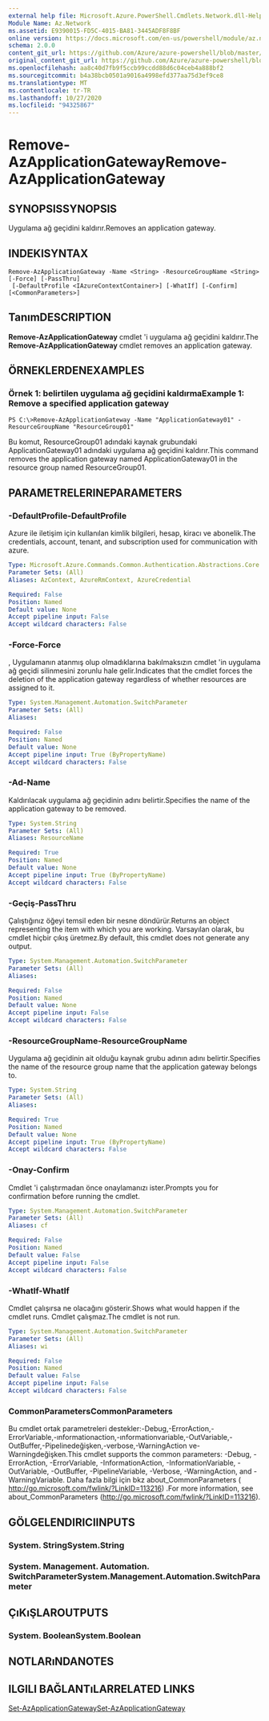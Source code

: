 ```yaml
---
external help file: Microsoft.Azure.PowerShell.Cmdlets.Network.dll-Help.xml
Module Name: Az.Network
ms.assetid: E9390015-FD5C-4015-BA81-3445ADF8F8BF
online version: https://docs.microsoft.com/en-us/powershell/module/az.network/remove-azapplicationgateway
schema: 2.0.0
content_git_url: https://github.com/Azure/azure-powershell/blob/master/src/Network/Network/help/Remove-AzApplicationGateway.md
original_content_git_url: https://github.com/Azure/azure-powershell/blob/master/src/Network/Network/help/Remove-AzApplicationGateway.md
ms.openlocfilehash: aa8c40d7fb9f5ccb99ccdd88d6c04ceb4a888bf2
ms.sourcegitcommit: b4a38bcb0501a9016a4998efd377aa75d3ef9ce8
ms.translationtype: MT
ms.contentlocale: tr-TR
ms.lasthandoff: 10/27/2020
ms.locfileid: "94325867"
---
```

# <span data-ttu-id="0ad5a-101">Remove-AzApplicationGateway</span><span class="sxs-lookup"><span data-stu-id="0ad5a-101">Remove-AzApplicationGateway</span></span>

## <span data-ttu-id="0ad5a-102">SYNOPSIS</span><span class="sxs-lookup"><span data-stu-id="0ad5a-102">SYNOPSIS</span></span>
<span data-ttu-id="0ad5a-103">Uygulama ağ geçidini kaldırır.</span><span class="sxs-lookup"><span data-stu-id="0ad5a-103">Removes an application gateway.</span></span>

## <span data-ttu-id="0ad5a-104">INDEKI</span><span class="sxs-lookup"><span data-stu-id="0ad5a-104">SYNTAX</span></span>

```
Remove-AzApplicationGateway -Name <String> -ResourceGroupName <String> [-Force] [-PassThru]
 [-DefaultProfile <IAzureContextContainer>] [-WhatIf] [-Confirm] [<CommonParameters>]
```

## <span data-ttu-id="0ad5a-105">Tanım</span><span class="sxs-lookup"><span data-stu-id="0ad5a-105">DESCRIPTION</span></span>
<span data-ttu-id="0ad5a-106">**Remove-AzApplicationGateway** cmdlet 'i uygulama ağ geçidini kaldırır.</span><span class="sxs-lookup"><span data-stu-id="0ad5a-106">The **Remove-AzApplicationGateway** cmdlet removes an application gateway.</span></span>

## <span data-ttu-id="0ad5a-107">ÖRNEKLERDEN</span><span class="sxs-lookup"><span data-stu-id="0ad5a-107">EXAMPLES</span></span>

### <span data-ttu-id="0ad5a-108">Örnek 1: belirtilen uygulama ağ geçidini kaldırma</span><span class="sxs-lookup"><span data-stu-id="0ad5a-108">Example 1: Remove a specified application gateway</span></span>
```
PS C:\>Remove-AzApplicationGateway -Name "ApplicationGateway01" -ResourceGroupName "ResourceGroup01"
```

<span data-ttu-id="0ad5a-109">Bu komut, ResourceGroup01 adındaki kaynak grubundaki ApplicationGateway01 adındaki uygulama ağ geçidini kaldırır.</span><span class="sxs-lookup"><span data-stu-id="0ad5a-109">This command removes the application gateway named ApplicationGateway01 in the resource group named ResourceGroup01.</span></span>

## <span data-ttu-id="0ad5a-110">PARAMETRELERINE</span><span class="sxs-lookup"><span data-stu-id="0ad5a-110">PARAMETERS</span></span>

### <span data-ttu-id="0ad5a-111">-DefaultProfile</span><span class="sxs-lookup"><span data-stu-id="0ad5a-111">-DefaultProfile</span></span>
<span data-ttu-id="0ad5a-112">Azure ile iletişim için kullanılan kimlik bilgileri, hesap, kiracı ve abonelik.</span><span class="sxs-lookup"><span data-stu-id="0ad5a-112">The credentials, account, tenant, and subscription used for communication with azure.</span></span>

```yaml
Type: Microsoft.Azure.Commands.Common.Authentication.Abstractions.Core.IAzureContextContainer
Parameter Sets: (All)
Aliases: AzContext, AzureRmContext, AzureCredential

Required: False
Position: Named
Default value: None
Accept pipeline input: False
Accept wildcard characters: False
```

### <span data-ttu-id="0ad5a-113">-Force</span><span class="sxs-lookup"><span data-stu-id="0ad5a-113">-Force</span></span>
<span data-ttu-id="0ad5a-114">, Uygulamanın atanmış olup olmadıklarına bakılmaksızın cmdlet 'in uygulama ağ geçidi silinmesini zorunlu hale gelir.</span><span class="sxs-lookup"><span data-stu-id="0ad5a-114">Indicates that the cmdlet forces the deletion of the application gateway regardless of whether resources are assigned to it.</span></span>

```yaml
Type: System.Management.Automation.SwitchParameter
Parameter Sets: (All)
Aliases:

Required: False
Position: Named
Default value: None
Accept pipeline input: True (ByPropertyName)
Accept wildcard characters: False
```

### <span data-ttu-id="0ad5a-115">-Ad</span><span class="sxs-lookup"><span data-stu-id="0ad5a-115">-Name</span></span>
<span data-ttu-id="0ad5a-116">Kaldırılacak uygulama ağ geçidinin adını belirtir.</span><span class="sxs-lookup"><span data-stu-id="0ad5a-116">Specifies the name of the application gateway to be removed.</span></span>

```yaml
Type: System.String
Parameter Sets: (All)
Aliases: ResourceName

Required: True
Position: Named
Default value: None
Accept pipeline input: True (ByPropertyName)
Accept wildcard characters: False
```

### <span data-ttu-id="0ad5a-117">-Geçiş</span><span class="sxs-lookup"><span data-stu-id="0ad5a-117">-PassThru</span></span>
<span data-ttu-id="0ad5a-118">Çalıştığınız öğeyi temsil eden bir nesne döndürür.</span><span class="sxs-lookup"><span data-stu-id="0ad5a-118">Returns an object representing the item with which you are working.</span></span>
<span data-ttu-id="0ad5a-119">Varsayılan olarak, bu cmdlet hiçbir çıkış üretmez.</span><span class="sxs-lookup"><span data-stu-id="0ad5a-119">By default, this cmdlet does not generate any output.</span></span>

```yaml
Type: System.Management.Automation.SwitchParameter
Parameter Sets: (All)
Aliases:

Required: False
Position: Named
Default value: None
Accept pipeline input: False
Accept wildcard characters: False
```

### <span data-ttu-id="0ad5a-120">-ResourceGroupName</span><span class="sxs-lookup"><span data-stu-id="0ad5a-120">-ResourceGroupName</span></span>
<span data-ttu-id="0ad5a-121">Uygulama ağ geçidinin ait olduğu kaynak grubu adının adını belirtir.</span><span class="sxs-lookup"><span data-stu-id="0ad5a-121">Specifies the name of the resource group name that the application gateway belongs to.</span></span>

```yaml
Type: System.String
Parameter Sets: (All)
Aliases:

Required: True
Position: Named
Default value: None
Accept pipeline input: True (ByPropertyName)
Accept wildcard characters: False
```

### <span data-ttu-id="0ad5a-122">-Onay</span><span class="sxs-lookup"><span data-stu-id="0ad5a-122">-Confirm</span></span>
<span data-ttu-id="0ad5a-123">Cmdlet 'i çalıştırmadan önce onaylamanızı ister.</span><span class="sxs-lookup"><span data-stu-id="0ad5a-123">Prompts you for confirmation before running the cmdlet.</span></span>

```yaml
Type: System.Management.Automation.SwitchParameter
Parameter Sets: (All)
Aliases: cf

Required: False
Position: Named
Default value: False
Accept pipeline input: False
Accept wildcard characters: False
```

### <span data-ttu-id="0ad5a-124">-WhatIf</span><span class="sxs-lookup"><span data-stu-id="0ad5a-124">-WhatIf</span></span>
<span data-ttu-id="0ad5a-125">Cmdlet çalışırsa ne olacağını gösterir.</span><span class="sxs-lookup"><span data-stu-id="0ad5a-125">Shows what would happen if the cmdlet runs.</span></span>
<span data-ttu-id="0ad5a-126">Cmdlet çalışmaz.</span><span class="sxs-lookup"><span data-stu-id="0ad5a-126">The cmdlet is not run.</span></span>

```yaml
Type: System.Management.Automation.SwitchParameter
Parameter Sets: (All)
Aliases: wi

Required: False
Position: Named
Default value: False
Accept pipeline input: False
Accept wildcard characters: False
```

### <span data-ttu-id="0ad5a-127">CommonParameters</span><span class="sxs-lookup"><span data-stu-id="0ad5a-127">CommonParameters</span></span>
<span data-ttu-id="0ad5a-128">Bu cmdlet ortak parametreleri destekler:-Debug,-ErrorAction,-ErrorVariable,-ınformationaction,-ınformationvariable,-OutVariable,-OutBuffer,-Pipelinedeğişken,-verbose,-WarningAction ve-Warningdeğişken.</span><span class="sxs-lookup"><span data-stu-id="0ad5a-128">This cmdlet supports the common parameters: -Debug, -ErrorAction, -ErrorVariable, -InformationAction, -InformationVariable, -OutVariable, -OutBuffer, -PipelineVariable, -Verbose, -WarningAction, and -WarningVariable.</span></span> <span data-ttu-id="0ad5a-129">Daha fazla bilgi için bkz about_CommonParameters ( http://go.microsoft.com/fwlink/?LinkID=113216) .</span><span class="sxs-lookup"><span data-stu-id="0ad5a-129">For more information, see about_CommonParameters (http://go.microsoft.com/fwlink/?LinkID=113216).</span></span>

## <span data-ttu-id="0ad5a-130">GÖLGELENDIRICI</span><span class="sxs-lookup"><span data-stu-id="0ad5a-130">INPUTS</span></span>

### <span data-ttu-id="0ad5a-131">System. String</span><span class="sxs-lookup"><span data-stu-id="0ad5a-131">System.String</span></span>

### <span data-ttu-id="0ad5a-132">System. Management. Automation. SwitchParameter</span><span class="sxs-lookup"><span data-stu-id="0ad5a-132">System.Management.Automation.SwitchParameter</span></span>

## <span data-ttu-id="0ad5a-133">ÇıKıŞLAR</span><span class="sxs-lookup"><span data-stu-id="0ad5a-133">OUTPUTS</span></span>

### <span data-ttu-id="0ad5a-134">System. Boolean</span><span class="sxs-lookup"><span data-stu-id="0ad5a-134">System.Boolean</span></span>

## <span data-ttu-id="0ad5a-135">NOTLARıNDA</span><span class="sxs-lookup"><span data-stu-id="0ad5a-135">NOTES</span></span>

## <span data-ttu-id="0ad5a-136">ILGILI BAĞLANTıLAR</span><span class="sxs-lookup"><span data-stu-id="0ad5a-136">RELATED LINKS</span></span>

[<span data-ttu-id="0ad5a-137">Set-AzApplicationGateway</span><span class="sxs-lookup"><span data-stu-id="0ad5a-137">Set-AzApplicationGateway</span></span>](./Set-AzApplicationGateway.md)


